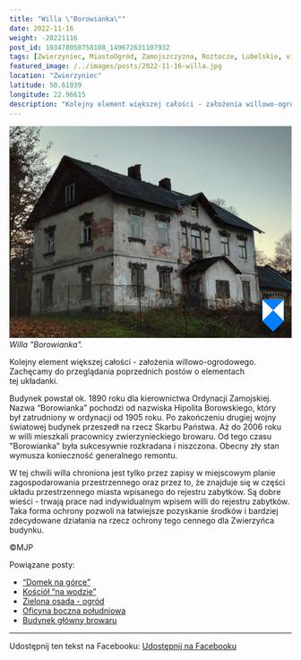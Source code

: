 ```yaml
---
title: "Willa \"Borowianka\""
date: 2022-11-16
weight: -20221116
post_id: 103478058758108_149672631107932
tags: [Zwierzyniec, MiastoOgród, Zamojszczyzna, Roztocze, Lubelskie, villarestituta, turystyka, dziedzictwo, zabytki, krajobrazy]
featured_image: /../images/posts/2022-11-16-willa.jpg
location: "Zwierzyniec"
latitude: 50.61039
longitude: 22.96615
description: "Kolejny element większej całości - założenia willowo-ogrodowego. Zachęcamy do przeglądania poprzednich postów o elementach tej układanki...."
---
```


![Willa "Borowianka".](/images/posts/2022-11-16-willa.jpg)
*Willa "Borowianka".*

Kolejny element większej całości - założenia willowo-ogrodowego. Zachęcamy do przeglądania poprzednich postów o elementach tej układanki.

Budynek powstał ok. 1890 roku dla kierownictwa Ordynacji Zamojskiej. Nazwa “Borowianka” pochodzi od nazwiska Hipolita Borowskiego, który był zatrudniony w ordynacji od 1905 roku.
Po zakończeniu drugiej wojny światowej budynek przeszedł na rzecz Skarbu Państwa. Aż do 2006 roku w willi mieszkali pracownicy zwierzynieckiego browaru. Od tego czasu "Borowianka" była sukcesywnie rozkradana i niszczona. Obecny zły stan wymusza konieczność generalnego remontu.

W tej chwili willa chroniona jest tylko przez zapisy w miejscowym planie zagospodarowania przestrzennego oraz przez to, że znajduje się w części układu przestrzennego miasta wpisanego do rejestru zabytków.
Są dobre wieści - trwają prace nad indywidualnym wpisem willi do rejestru zabytków. Taka forma ochrony pozwoli na łatwiejsze pozyskanie środków i bardziej zdecydowane działania na rzecz ochrony tego cennego dla Zwierzyńca budynku.



©MJP

Powiązane posty:
- [“Domek na górce”](/posts/domek-na-gorce)
- [Kościół “na wodzie”](/posts/kosciol-na-wodzie)
- [Zielona osada - ogród](/posts/zielona-osada-ogrod)
- [Oficyna boczna południowa](/posts/oficyna-boczna-poludniowa)
- [Budynek główny browaru](/posts/budynek-glowny-browaru)


---

Udostępnij ten tekst na Facebooku:
[Udostępnij na Facebooku](https://www.facebook.com/sharer/sharer.php?u=https://stowarzyszeniewachniewskiej.pl/posts/willa)

<script type="application/ld+json">
{
  "@context": "https://schema.org",
  "@type": "BlogPosting",
  "headline": "Willa \\\"Borowianka\\",
  "datePublished": "2022-11-16",
  "dateModified": "2022-11-16",
  "author": {
    "@type": "Person",
    "name": "Michał Jan Patyk"
  },
  "publisher": {
    "@type": "Organization",
    "name": "Stowarzyszenie im. Aleksandry Wachniewskiej",
    "logo": {
      "@type": "ImageObject",
      "url": "https://stowarzyszeniewachniewskiej.pl/images/logo/logo.svg"
    }
  },
  "mainEntityOfPage": {
    "@type": "WebPage",
    "@id": "https://stowarzyszeniewachniewskiej.pl/posts/willa-borowianka"
  },
  "image": {
    "@type": "ImageObject",
    "url": "https://stowarzyszeniewachniewskiej.pl//images/posts/2022-11-16-willa.jpg"
  },
  "articleSection": "Dziedzictwo Kulturowe i Zabytki",
  "keywords": "[Zwierzyniec, MiastoOgród, Zamojszczyzna, Roztocze, Lubelskie, villarestituta, turystyka, dziedzictwo, zabytki, krajobrazy]",
  "wordCount": 140,
  "articleBody": "Kolejny element większej całości - założenia willowo-ogrodowego. Zachęcamy do przeglądania poprzednich postów o elementach tej układanki.\n\nBudynek powstał ok. 1890 roku dla kierownictwa Ordynacji Zamojskiej. Nazwa “Borowianka” pochodzi od nazwiska Hipolita Borowskiego, który był zatrudniony w ordynacji od 1905 roku.\nPo zakończeniu drugiej wojny światowej budynek przeszedł na rzecz Skarbu Państwa. Aż do 2006 roku w willi mieszkali pracownicy zwierzynieckiego browaru. Od tego czasu \"Borowianka\" była sukcesywnie rozkradana i niszczona. Obecny zły stan wymusza konieczność generalnego remontu.\n\nW tej chwili willa chroniona jest tylko przez zapisy w miejscowym planie zagospodarowania przestrzennego oraz przez to, że znajduje się w części układu przestrzennego miasta wpisanego do rejestru zabytków.\nSą dobre wieści - trwają prace nad indywidualnym wpisem willi do rejestru zabytków. Taka forma ochrony pozwoli na łatwiejsze pozyskanie środków i bardziej zdecydowane działania na rzecz ochrony tego cennego dla Zwierzyńca budynku.\n\n\n\n©MJP",
  "description": "Kolejny element większej całości - założenia willowo-ogrodowego. Zachęcamy do przeglądania poprzednich postów o elementach tej układanki....",
  "copyrightHolder": {
    "@type": "Person",
    "name": "Michał Jan Patyk"
  }
}
</script>
<script type="application/ld+json">
{
  "@context": "https://schema.org",
  "@type": "BreadcrumbList",
  "itemListElement": [
    {
      "@type": "ListItem",
      "position": 1,
      "name": "Home",
      "item": "https://stowarzyszeniewachniewskiej.pl"
    },
    {
      "@type": "ListItem",
      "position": 2,
      "name": "posts",
      "item": "https://stowarzyszeniewachniewskiej.pl/posts"
    },
    {
      "@type": "ListItem",
      "position": 3,
      "name": "Willa \\\"Borowianka\\",
      "item": "https://stowarzyszeniewachniewskiej.pl/posts/willa-borowianka"
    }
  ]
}
</script>
